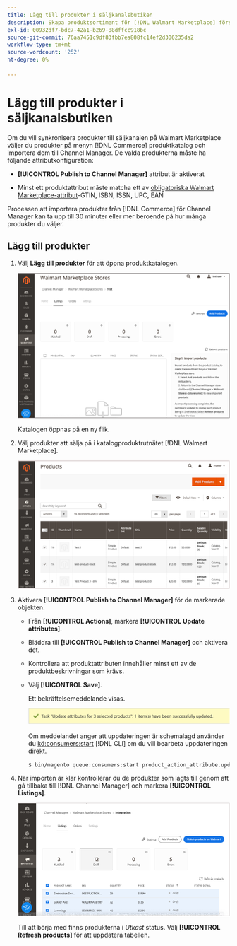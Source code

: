 ```yaml
---
title: Lägg till produkter i säljkanalsbutiken
description: Skapa produktsortiment för [!DNL Walmart Marketplace] försäljning genom att lägga till produkter från katalogen i försäljningskanalen
exl-id: 00932df7-bdc7-42a1-b269-88dffcc918bc
source-git-commit: 76aa7451c9df83fbb7ea808fc14ef2d306235da2
workflow-type: tm+mt
source-wordcount: '252'
ht-degree: 0%

---
```



# Lägg till produkter i säljkanalsbutiken

Om du vill synkronisera produkter till säljkanalen på Walmart Marketplace väljer du produkter på menyn [!DNL Commerce] produktkatalog och importera dem till Channel Manager. De valda produkterna måste ha följande attributkonfiguration:

- **[!UICONTROL Publish to Channel Manager]** attribut är aktiverat

- Minst ett produktattribut måste matcha ett av [obligatoriska Walmart Marketplace-attribut](map-product-attributes-for-matching.md)-GTIN, ISBN, ISSN, UPC, EAN

Processen att importera produkter från [!DNL Commerce] för Channel Manager kan ta upp till 30 minuter eller mer beroende på hur många produkter du väljer.

## Lägg till produkter

1. Välj **Lägg till produkter** för att öppna produktkatalogen.

   ![Lägg till produkter i säljkanalsbutiken](assets/add-initial-products-to-connected-channel.png)

   Katalogen öppnas på en ny flik.

1. Välj produkter att sälja på i katalogproduktrutnätet [!DNL Walmart Marketplace].

   ![Skicka produkter till säljkanalsbutiken](assets/select-products-from-catalog.png)

1. Aktivera **[!UICONTROL Publish to Channel Manager]** för de markerade objekten.

   - Från **[!UICONTROL Actions]**, markera **[!UICONTROL Update attributes]**.

   - Bläddra till **[!UICONTROL Publish to Channel Manager]** och aktivera det.

   - Kontrollera att produktattributen innehåller minst ett av de produktbeskrivningar som krävs.

   - Välj **[!UICONTROL Save]**.

      Ett bekräftelsemeddelande visas.

      ![Produktimport från katalog till bekräftelsemeddelande för försäljningskanal](assets/product-import-from-catalog-confirmation.png)

      Om meddelandet anger att uppdateringen är schemalagd använder du [kö:consumers:start](https://devdocs.magento.com/guides/v2.4/config-guide/cli/config-cli-subcommands-queue.html) [!DNL CLI] om du vill bearbeta uppdateringen direkt.

      ```bash
      $ bin/magento queue:consumers:start product_action_attribute.update
      ```

1. När importen är klar kontrollerar du de produkter som lagts till genom att gå tillbaka till [!DNL Channel Manager] och markera **[!UICONTROL Listings]**.

   ![Produkter som importerats till en ansluten försäljningskanal](assets/products-in-marketplace-sales-channel.png)

   Till att börja med finns produkterna i *Utkast* status. Välj **[!UICONTROL Refresh products]** för att uppdatera tabellen.

